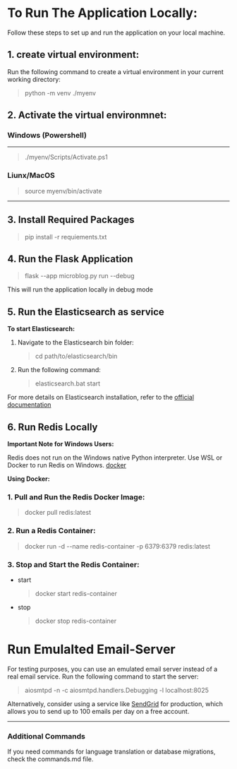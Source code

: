 # To Run The Application Locally:

Follow these steps to set up and run the application on your local machine.

## 1. create virtual environment:

Run the following command to create a virtual environment in your current working directory:

>python -m venv ./myenv

## 2. Activate the virtual environmnet:

### Windows (Powershell)
---
> ./myenv/Scripts/Activate.ps1

### Liunx/MacOS
> source myenv/bin/activate

---

## 3. Install Required Packages
 
> pip install -r requiements.txt

## 4. Run the Flask Application

> flask --app microblog.py run --debug

This will run the application locally in debug mode

## 5. Run the Elasticsearch as service

**To start Elasticsearch:**

1. Navigate to the Elasticsearch bin folder:
   >cd path/to/elasticsearch/bin

2. Run the following command:
    >elasticsearch.bat start

For more details on Elasticsearch installation, refer to the [official documentation](https://www.elastic.co/guide/en/elasticsearch/reference/current/zip-windows.html)

## 6. Run Redis Locally

**Important Note for Windows Users:**

Redis does not run on the Windows native Python interpreter. Use WSL or Docker to run Redis on Windows. [docker](https://docs.docker.com/desktop/setup/install/windows-install/)

**Using Docker:**

### 1. Pull and Run the Redis Docker Image:
>docker pull redis:latest

### 2. Run a Redis Container:
>docker run -d --name redis-container -p 6379:6379 redis:latest

### 3. Stop and Start the Redis Container:
- start
    >docker start redis-container

- stop
    >docker stop redis-container

# Run Emulalted Email-Server

For testing purposes, you can use an emulated email server instead of a real email service. Run the following command to start the server:

>aiosmtpd -n -c aiosmtpd.handlers.Debugging -l localhost:8025

Alternatively, consider using a service like [SendGrid](https://sendgrid.com/en-us) for production, which allows you to send up to 100 emails per day on a free account.

----

### Additional Commands
If you need commands for language translation or database migrations, check the commands.md file.